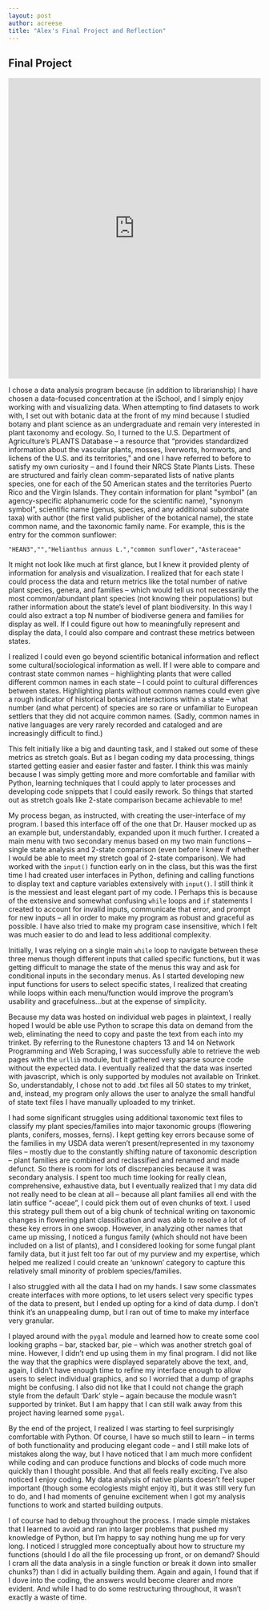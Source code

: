 ```yaml
---
layout: post
author: acreese
title: "Alex's Final Project and Reflection"
---
```


## Final Project 

<iframe src="https://trinket.io/embed/python/6d36e19dd7" width="100%" height="600" frameborder="0" marginwidth="0" marginheight="0" allowfullscreen></iframe>


I chose a data analysis program because (in addition to librarianship) I have chosen a data-focused concentration at the iSchool, and I simply enjoy working with and visualizing data.  When attempting to find datasets to work with, I set out with botanic data at the front of my mind because I studied botany and plant science as an undergraduate and remain very interested in plant taxonomy and ecology. So, I turned to the U.S. Department of Agriculture’s PLANTS Database – a resource that “provides standardized information about the vascular plants, mosses, liverworts, hornworts, and lichens of the U.S. and its territories," and one I have referred to before to satisfy my own curiosity – and I found their NRCS State Plants Lists. These are structured and fairly clean comm-separated lists of native plants species, one for each of the 50 American states and the territories Puerto Rico and the Virgin Islands. They contain information for plant "symbol" (an agency-specific alphanumeric code for the scientific name), "synonym symbol", scientific name (genus, species, and any additional subordinate taxa) with author (the first valid publisher of the botanical name), the state common name, and the taxonomic family name. For example, this is the entry for the common sunflower:

`"HEAN3","","Helianthus annuus L.","common sunflower","Asteraceae"`

It might not look like much at first glance, but I knew it provided plenty of information for analysis and visualization. I realized that for each state I could process the data and return metrics like the total number of native plant species, genera, and families – which would tell us not necessarily the most common/abundant plant species (not knowing their populations) but rather information about the state’s level of plant biodiversity. In this way I could also extract a top N number of biodiverse genera and families for display as well. If I could figure out how to meaningfully represent and display the data, I could also compare and contrast these metrics between states. 

I realized I could even go beyond scientific botanical information and reflect some cultural/sociological information as well. If I were able to compare and contrast state common names – highlighting plants that were called different common names in each state – I could point to cultural differences between states. Highlighting plants without common names could even give a rough indicator of historical botanical interactions within a state – what number (and what percent) of species are so rare or unfamiliar to European settlers that they did not acquire common names. (Sadly, common names in native languages are very rarely recorded and cataloged and are increasingly difficult to find.)

This felt initially like a big and daunting task, and I staked out some of these metrics as stretch goals. But as I began coding my data processing, things started getting easier and easier faster and faster. I think this was mainly because I was simply getting more and more comfortable and familiar with Python, learning techniques that I could apply to later processes and developing code snippets that I could easily rework. So things that started out as stretch goals like 2-state comparison became achievable to me! 


My process began, as instructed, with creating the user-interface of my program. I based this interface off of the one that Dr. Hauser mocked up as an example but, understandably, expanded upon it much further.  I created a main menu with two secondary menus based on my two main functions – single state analysis and 2-state comparison (even before I knew if whether I would be able to meet my stretch goal of 2-state comparison). We had worked with the `input()` function early on in the class, but this was the first time I had created user interfaces in Python, defining and calling functions to display text and capture variables extensively with `input()`. I still think it is the messiest and least elegant part of my code. I Perhaps this is because of the extensive and somewhat confusing `while` loops and `if` statements I created to account for invalid inputs, communicate that error, and prompt for new inputs – all in order to make my program as robust and graceful as possible. I have also tried to make my program case insensitive, which I felt was much easier to do and lead to less additional complexity. 

Initially, I was relying on a single main `while` loop to navigate between these three menus though different inputs that called specific functions, but it was getting difficult to manage the state of the menus this way and ask for conditional inputs in the secondary menus. As I started developing new input functions for users to select specific states, I realized that creating while loops within each menu/function would improve the program’s usability and gracefulness…but at the expense of simplicity.

Because my data was hosted on individual web pages in plaintext, I really hoped I would be able use Python to scrape this data on demand from the web, eliminating the need to copy and paste the text from each into my trinket. By referring to the Runestone chapters 13 and 14 on Network Programming and Web Scraping, I was successfully able to retrieve the web pages with the `urllib` module, but it gathered very sparse source code without the expected data. I eventually realized that the data was inserted with javascript, which is only supported by modules not available on Trinket.  So, understandably, I chose not to add .txt files all 50 states to my trinket, and, instead, my program only allows the user to analyze the small handful of state text files I have manually uploaded to my trinket.

I had some significant struggles using additional taxonomic text files to classify my plant species/families into major taxonomic groups (flowering plants, conifers, mosses, ferns). I kept getting key errors because some of the families in my USDA data weren’t present/represented in my taxonomy files – mostly due to the constantly shifting nature of taxonomic description – plant families are combined and reclassified and renamed and made defunct. So there is room for lots of discrepancies because it was secondary analysis. I spent too much time looking for really clean, comprehensive, exhaustive data, but I eventually realized that I my data did not really need to be clean at all – because all plant families all end with the latin suffice “-aceae”, I could pick them out of even chunks of text. I used this strategy pull them out of a big chunk of technical writing on taxonomic changes in flowering plant classification and was able to resolve a lot of these key errors in one swoop. However, in analyzing other names that came up missing, I noticed a fungus family (which should not have been included on a list of plants), and I considered looking for some fungal plant family data, but it just felt too far out of my purview and my expertise, which helped me realized I could create an ‘unknown’ category to capture this relatively small minority of problem species/families.

I also struggled with all the data I had on my hands. I saw some classmates create interfaces with more options, to let users select very specific types of the data to present, but I ended up opting for a kind of data dump. I don’t think it’s an unappealing dump, but I ran out of time to make my interface very granular. 

I played around with the `pygal` module and learned how to create some cool looking graphs – bar, stacked bar, pie – which was another stretch goal of mine. However, I didn’t end up using them in my final program. I did not like the way that the graphics were displayed separately above the text, and, again, I didn’t have enough time to refine my interface enough to allow users to select individual graphics, and so I worried that a dump of graphs might be confusing. I also did not like that I could not change the graph style from the default ‘Dark’ style – again because the module wasn’t supported by trinket. But I am happy that I can still walk away from this project having learned some `pygal`. 

By the end of the project, I realized I was starting to feel surprisingly comfortable with Python. Of course, I have so much still to learn – in terms of both functionality and producing elegant code – and I still make lots of mistakes along the way, but I have noticed that I am much more confident while coding and can produce functions and blocks of code much more quickly than I thought possible. And that all feels really exciting. I’ve also noticed I enjoy coding. My data analysis of native plants doesn’t feel super important (though some ecologiests might enjoy it), but it was still very fun to do, and I had moments of genuine excitement when I got my analysis functions to work and started building outputs. 


I of course had to debug throughout the process. I made simple mistakes that I learned to avoid and ran into larger problems that pushed my knowledge of Python, but I’m happy to say nothing hung me up for very long. I noticed I struggled more conceptually about how to structure my functions (should I do all the file processing up front, or on demand? Should I cram all the data analysis in a single function or break it down into smaller chunks?) than I did in actually building them. Again and again, I found that if I dove into the coding, the answers would become clearer and more evident. And while I had to do some restructuring throughout, it wasn’t exactly a waste of time. 
